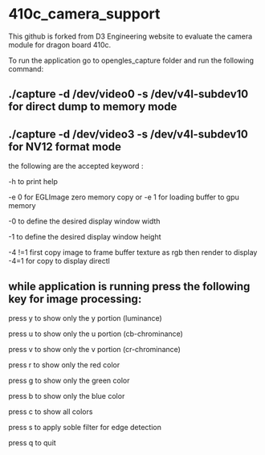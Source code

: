 # 410c_camera_support
This github is forked from D3 Engineering website to evaluate the camera module for dragon board 410c.

To run the application go to opengles_capture folder and run the following command:

## ./capture -d /dev/video0 -s /dev/v4l-subdev10 for direct dump to memory mode

## ./capture -d /dev/video3 -s /dev/v4l-subdev10 for NV12 format mode

the following are the accepted keyword :
	
-h to print help

-e 0 for EGLImage zero memory copy or -e 1 for loading buffer to gpu memory

-0 to define the desired display window width

-1 to define the desired display window height

-4 !=1 first copy image to frame buffer texture as rgb then render to display  -4=1 for copy to display directl

## while application is running press the following key for image processing:
	
press y to show only the y portion (luminance)

press u to show only the u portion (cb-chrominance)

press v to show only the v portion (cr-chrominance)

press r to show only the red color

press g to show only the green color

press b to show only the blue color

press c to show all colors

press s to apply soble filter for edge detection

press q to quit	

